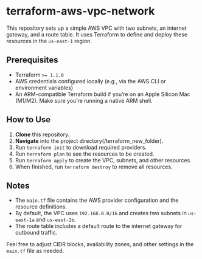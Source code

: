 # terraform-aws-vpc-network

This repository sets up a simple AWS VPC with two subnets, an internet gateway, and a route table. It uses Terraform to define and deploy these resources in the `us-east-1` region.

## Prerequisites

- Terraform `>= 1.1.0`
- AWS credentials configured locally (e.g., via the AWS CLI or environment variables)
- An ARM-compatible Terraform build if you’re on an Apple Silicon Mac (M1/M2). Make sure you’re running a native ARM shell.

## How to Use

1. **Clone** this repository.
2. **Navigate** into the project directory(/terraform_new_folder).
3. Run `terraform init` to download required providers.
4. Run `terraform plan` to see the resources to be created.
5. Run `terraform apply` to create the VPC, subnets, and other resources.
6. When finished, run `terraform destroy` to remove all resources.

## Notes

- The `main.tf` file contains the AWS provider configuration and the resource definitions.
- By default, the VPC uses `192.168.0.0/16` and creates two subnets in `us-east-1a` and `us-east-1b`.
- The route table includes a default route to the internet gateway for outbound traffic.

Feel free to adjust CIDR blocks, availability zones, and other settings in the `main.tf` file as needed.
